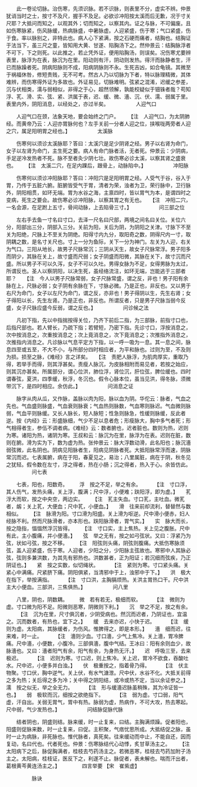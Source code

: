 <!-- { "loadSidebar": true } -->
　　此一卷论切脉。治伤寒，先须识脉。若不识脉，则表里不分，虚实不辨。仲景犹诮当时之士，按寸不及尺，握手不及足。必欲诊冲阳按太溪而后无歉，况于寸关尺耶？大抵问而知之，以观其外；切而知之，以察其内。证之与脉，不可偏废。且如伤寒脉紧，伤风脉缓，热病脉盛，中暑脉虚。人迎紧盛，伤于寒；气口紧盛，伤于食。率以脉别之，非特此也。病人心下紧满，按之石硬而痛者，结胸也。结胸证于法当下，虽三尺之童，皆知用大黄、甘遂、陷胸汤下之。然仲景云：结胸脉浮者不可下，下之则死。以此推之，若止凭外证，便用陷胸汤，则误矣。况伤寒尤要辨表里，脉浮为在表，脉沉为在里。阳动则有汗，阴动则发热。得汗而脉静者生，汗已而脉躁者死。阴病阳脉则不成，阳病阴脉则不永。生死吉凶，如合龟镜。其微至于祸福休咎，修短贵贱，无不可考。然古人乃以切脉为下者，特以脉理精微，其体难辨，而伤寒得外证为多故也。外证易见，切脉难明。弦紧之混淆，迟缓之参差，沉与伏相类，濡与弱相似，非得之于心，超然领解，孰能校疑似于钿铢者哉？苟知浮、芤、滑、实、弦、紧、洪属于表，迟、缓、微、濇、沉、伏、濡、弱属于里。表里内外，阴阳消息，以经处之，亦过半矣。
　　　　　人迎气口

　　人迎气口在颈，法象天地，要会始终之门户。　　 【注　人迎气口，为太阴肺经。而黄帝乃云：人迎亦胃脉何也？左手关前一分者人迎之位，挟喉咙两旁者人迎之穴，属足阳明胃之经也。】
　　　　　太溪脉

　　伤寒何以须诊太溪脉耶？答曰：太溪穴是足少阴肾之经。男子以右肾为命门，女子以左肾为命门，主生死之要。病人有命门脉者活，无者死。仲景云：少阴病，手足逆冷发热者不死。脉不至者灸少阴七壮。故伤寒必诊太溪，以察其肾之盛衰也。　　 【注　太溪二穴，在足内踝后，跟骨上，动脉陷中。】
　　　　　冲阳脉

　　伤寒何以须诊冲阳脉耶？答曰：冲阳穴是足阳明胃之经。人受气于谷，谷入于胃，乃传于五脏六腑。脏腑皆受气于胃，清者为荣，浊者为卫，荣行脉中，卫行脉外，阴阳相贯，如环无端。胃为水谷之海，主禀四时，皆以胃气为本，是谓四时之变病，死生之要会。故伤寒必诊冲阳脉，以察其胃之有无也。　　【注　冲阳二穴，一名会源，在足跗上五寸，骨间动脉，上去陷骨三寸。】
　　　　　问三部之位

　　左右手去鱼一寸名曰寸口，去泽一尺名曰尺部，两境之间名曰关位。关位六分，阳部出三分，阴部入三分。关前为阳，关后为阴，为阴阳之关津。寸脉下不至关为阳绝，尺脉上不至关为阴绝。阳得寸内九分，取阳奇之数，阴得尺内一寸，取阴耦之数，是名寸关尺也。寸上一分为鱼际，关下一分为神门。左关为人迎，右关为气口。三阳从地长，故男子尺脉常沉；三阴从天生，故女子尺脉常浮。男子阳多而阴少，其脉在关上，故寸盛而尺弱；女子阴盛而阳微，其脉在关下，故寸沉而尺盛。所以男子不可以久泻，女子不可以久吐。男得女脉为不足，女得男脉为太过，所谓反也。圣人以察阴阳，以决生死，虽经络流注，如环无端，岂能逃于三部者耶？　　【注　今人以男子尺脉常弱，女子尺脉常盛，谓之反，非也！男子阳有余脉在上，尺脉必弱；女子阴有余脉在下，寸脉必微。乃是正也，非反也。又以男于右尺为命门，女子以左尺为命门，谓之反，亦非也！男子得阴以生，先生右肾；女子得阳以长，先生左肾。乃是正也，非反也。所谓反者，只是男子尺脉当弱今反盛，女子尺脉应盛今反弱，谓之反也。】
　　　　　问诊候之法

　　凡初下指，先以中指揣按得关位，乃齐下前后二指，为三部脉，前指寸口也，后指尺部也。若人臂长，乃疏下指；若臂短，乃密下指。先诊寸口，浮按消息之，次中按消息之，次重按消息之；次上竟消息之，次下竟消息之；次推指外消息之，次推指内消息之。凡诊脉以气息平定方下指，以一呼一吸为一息。其一息之间，脉息四至或五至，不大不小，与所部分四时相应者，为平和脉也。过则为至，不及则为损。损至之脉，《难经》言之详矣。　　【注　责肥人脉浮，为肌肉厚实，重取乃得，若举手而得，则其浮甚矣。责瘦人脉沉，为皮脉相附而易见者，若按之始应，则其沉亦甚矣。所属部分，谓心位洪，肺位浮，肾位沉，肝位弦，脾位缓也。四时谓春弦，夏洪，四季缓，秋浮，冬沉也。假令心脉本位，虽当见洪，得冬脉，须微带沉下，是四时相应。余仿此。】
　　　　　问消息之证

　　脉字从肉从瓜，又作脉，盖脉以肉为阳，脉以血为阴。华佗云：脉者，气血之先也。气血盛则脉盛，气血衰则脉衰；气血热则脉数，气血寒则脉迟。气血微则脉弱，气血平则脉缓。又长人脉长，短人脉短；性急则脉急，性缓则脉缓，反此者逆。按《内经》云：形盛脉细，气少不足以息者危；形瘦脉大，胸中多气者死；形气相得者生，参伍不调者病。《难经》云：数者腑也，迟者脏也。数则为热，迟则为寒。诸阳为热，诸阴为寒。王叔和云：脉沉为在里，脉浮为在表。迟则在脏，数则在腑。滑为实为下，数为虚为热。张仲景云：脉大浮数动滑，此名阳也；脉沉濇弱弦微，此名阴也。阴病见阳脉者生，阳病见阴脉者死。大抵阳脉常浮而速，阴脉常沉而迟。七表属腑，病在于阳，春夏见之，易治；八里属脏，病在于阴，秋冬见之犹轻。假令数在左寸，浮之得者，热在小肠；沉之得者，热入于心。余皆仿此。
　　　　　问七表

　　七表，阳也，阳数奇。
　　浮　按之不足，举之有余。
　　 【注　寸口浮，其人伤气，发热头痛，关上浮，腹满；尺中浮，小便难；趺阳浮，即为虚。】　　芤　浮大而软，按之中央空，两边实。　　 【注　芤主失血。寸口芤，主吐血。微芤者，衂；关上芤，大便血；尺中芤，小便血。】　　滑　往来前却流利，替替然与数相似。　　 【注　脉滑为阳。寸口滑为阳盛。关上滑为呕逆。尺中滑小便赤，妇人经脉不利。然而尺脉滑者，亦本形也。趺阳脉滑者，胃气实。】　　实　脉大而长，按之隐指，愊愊然浮沉皆得。　　 【注　寸口实，主上焦热。关上见之腹胀。尺中有此，主小腹痛，并小便濇。】　　弦　举之无有，按之如弓弦状。又曰：浮紧乃为弦，状如弓弦，按之不移。　　 【注　阳弦则头痛，阴弦则腹痛。大抵伤寒脉须弦，盖人迎紧盛，伤于寒。人迎者，少阳之分，少阳脉主弦故也。寒邪中人其脉必弦，弦则多兼洪数，为其先有邪热也。洪数甚者，正为阳证；若沉细而弦疾，乃正阴证也。】　　紧　按之实数，似切绳状。
　　 【注　紧则为寒。寸口紧头痛。关紧心中满痛。尺紧脐下痛。阴阳俱紧，当清邪中于上，浊邪中于下。】　　洪　极大在指下，举按满指。
　　 【注　寸口洪，主胸膈烦热。关洪主胃热口干。尺中洪主大小便血。三部洪，三焦俱热。】
　　　　　问八里

　　八里，阴也，阴数耦。
　　微　若有若无，极细而软。
　　 【注　微则为虚。寸口微为阳不足。阳微则恶寒，阴微则下利。】　　沉　举之不足，按之有余。
　　 【注　沉为在里，尺寸俱沉者，少阴受病也。然沉而迟者，乃阴证也，宜温之。沉而数者，有热也，宜下之。】　　缓　去来亦迟，小快于迟。
　　 【注　缓则为虚。太阳病，其脉缓者，为伤风。惟脾得之，即是本形。】　　濇　细而迟，往来难，时一止。
　　 【注　濇则少血。寸口濇，少气上焦冷。关上濇，胃冷脾痛。尺中濇，小便数，小腹冷。三部俱濇，腹中气结。王冰曰：阳有余则血少，故脉濇也。又曰：濇者阳气有余，阳气有余，为身热无汗。】　　迟　呼吸三至，去来极迟。
　　 【注　迟则为寒。寸口迟，则上焦冷。关上迟，胃冷不欲食，吞酸吐水。尺中迟，小便多并白浊。】　　伏　极重按之，指着骨乃得。
　　 【注　伏主物聚。寸口伏，胸中逆气。关上伏，有水气溏泄。尺中伏，水谷不化。大抵关前得之多为热；关后得之多为冷；关中得之阴阳结，或冷或热不定，当以余证参之。】　　濡　按之似无，举之全无力。
　　 【注　形与缓濇迟脉虽稍殊，其为冷证皆一也。】　　弱　极软而沉，细按之欲绝指下。
　　 【注　弱为虚。寸口弱，阳气虚，汗自出。关弱无胃气，胃中有热。脉弱为虚，热病作，不可大攻，热去寒起。尺中弱，气少发热也。】
　　　　　问结脉促脉代脉

　　结者阴也，阴盛则结。脉来缓，时一止复来，曰结。主胸满烦躁。促者阳也，阳盛则促脉来数，时一止复来，曰促。主积聚，气痞忧思所成。大抵结促之脉，虽时一止为病脉，非死脉也。惟代脉者，真死矣。往来缓动而中止，不能自还，因而复动，名曰代也。代者死也。仲景：伤寒脉结代心动悸，炙甘草汤主之。　　 【注　太阳病下之后，脉促胸满者，桂枝去芍药汤主之。若微恶寒，桂枝去芍药加附子汤主之。太阳病，桂枝证，医反下之，利遂不止。脉促者，表未解也。喘而汗出者，葛根黄芩黄连汤主之。】
　　　　四言举要 【宋　崔紫虚】

　　　　　脉诀

